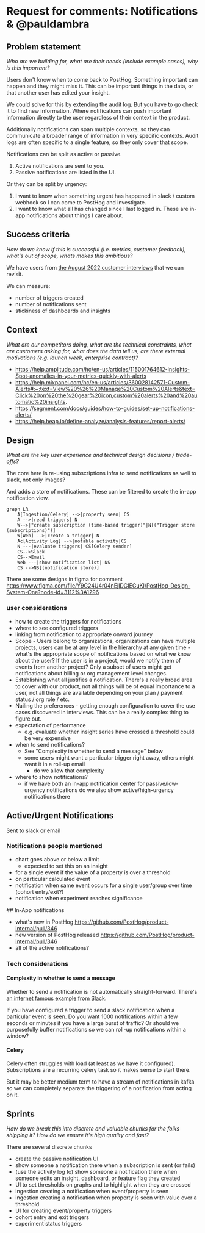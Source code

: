 # Request for comments: Notifications & @pauldambra 

## Problem statement
*Who are we building for, what are their needs (include example cases), why is this important?*

Users don't know when to come back to PostHog. Something important can happen and they might miss it. This can be important things in the data, or that another user has edited your insight.

We could solve for this by extending the audit log. But you have to go check it to find new information. Where notifications can push important information directly to the user regardless of their context in the product. 

Additionally notifications can span multiple contexts, so they can communicate a broader range of information in very specific contexts. Audit logs are often specific to a single feature, so they only cover that scope.

Notifications can be split as active or passive. 

1. Active notifications are sent to you. 
2. Passive notifications are listed in the UI.

Or they can be split by urgency:

1. I want to know when something urgent has happened in slack / custom webhook so I can come to PostHog and investigate. 
2. I want to know what all has changed since I last logged in. These are in-app notifications about things I care about.

## Success criteria
*How do we know if this is successful (i.e. metrics, customer feedback), what's out of scope, whats makes this ambitious?*

We have users from [the August 2022 customer interviews](https://github.com/PostHog/posthog/issues/11368) that we can revisit.

We can measure:

* number of triggers created
* number of notifications sent
* stickiness of dashboards and insights

## Context
*What are our competitors doing, what are the technical constraints, what are customers asking for, what does the data tell us, are there external motivations (e.g. launch week, enterprise contract)?*

* https://help.amplitude.com/hc/en-us/articles/115001764612-Insights-Spot-anomalies-in-your-metrics-quickly-with-alerts
* https://help.mixpanel.com/hc/en-us/articles/360028142571-Custom-Alerts#:~:text=View%20%26%20Manage%20Custom%20Alerts&text=Click%20on%20the%20gear%20icon,custom%20alerts%20and%20automatic%20insights.
* https://segment.com/docs/guides/how-to-guides/set-up-notifications-alerts/
* https://help.heap.io/define-analyze/analysis-features/report-alerts/


## Design 
*What are the key user experience and technical design decisions / trade-offs?*

The core here is re-using subscriptions infra to send notifications as well to slack, not only images?

And adds a store of notifications. These can be filtered to create the in-app notification view.

```mermaid
graph LR
    A[Ingestion/Celery] -->|property seen| CS
    A -->|read triggers| N
    W-->|"create subscription (time-based trigger)"|N[("Trigger store (subscriptions)")]
    W[Web] -->|create a trigger| N
    Ac[Activity Log] -->|notable activity|CS
    N ---|evaluate triggers| CS[Celery sender]
    CS-->Slack
    CS-->Email
    Web ---|show notification list| NS
    CS -->NS[(notification store)]
```

There are some designs in figma for comment https://www.figma.com/file/Y9G24U4r04nEjIDGIEGuKI/PostHog-Design-System-One?node-id=3112%3A1296

### user considerations

* how to create the triggers for notifications
* where to see configured triggers
* linking from notification to appropriate onward journey
* Scope - Users belong to organizations, organizations can have multiple projects, users can be at any level in the hierarchy at any given time - what's the appropriate scope of notifications based on what we know about the user? If the user is in a project, would we notify them of events from another project? Only a subset of users might get notifications about billing or org management level changes.
* Establishing what all justifies a notification. There's a really broad area to cover with our product, not all things will be of equal importance to a user, not all things are available depending on your plan / payment status / org role / etc.
* Nailing the preferences - getting enough configuration to cover the use cases discovered in interviews. This can be a really complex thing to figure out.
* expectation of performance
  * e.g. evaluate whether insight series have crossed a threshold could be very expensive
* when to send notifications? 
  * See "Complexity in whether to send a message" below
  * some users might want a particular trigger right away, others might want it in a roll-up email
    * do we allow that complexity
* where to show notifications?
  * if we have both an in-app notification center for passive/low-urgency notifications do we also show active/high-urgency notifications there

## Active/Urgent Notifications

Sent to slack or email

### Notifications people mentioned

* chart goes above or below a limit
    * expected to set this on an insight
* for a single event if the value of a property is over a threshold
* on particular calculated event
* notification when same event occurs for a single user/group over time (cohort entry/exit?)
* notification when experiment reaches significance

## In-App notifications

* what's new in PostHog https://github.com/PostHog/product-internal/pull/346
* new version of PostHog released https://github.com/PostHog/product-internal/pull/346
* all of the active notifications?

### Tech considerations

#### Complexity in whether to send a message

Whether to send a notification is not automatically straight-forward. There's [an internet famous example from Slack](https://d34u8crftukxnk.cloudfront.net/slackpress/prod/sites/7/0_PV_09olld6K1l8jQ.png). 

If you have configured a trigger to send a slack notification when a particular event is seen. Do you want 1000 notifications within a few seconds or minutes if you have a large burst of traffic? Or should we purposefully buffer notifications so we can roll-up notifications within a window?

#### Celery

Celery often struggles with load (at least as we have it configured). Subscriptions are a recurring celery task so it makes sense to start there.

But it may be better medium term to have a stream of notifications in kafka so we can completely separate the triggering of a notification from acting on it.

## Sprints
*How do we break this into discrete and valuable chunks for the folks shipping it? How do we ensure it's high quality and fast?*

There are several discrete chunks

* create the passive notification UI
* show someone a notification there when a subscription is sent (or fails)
* (use the activity log to) show someone a notification there when someone edits an insight, dashboard, or feature flag they created
* UI to set thresholds on graphs and to highlight when they are crossed
* ingestion creating a notification when event/property is seen
* ingestion creating a notification when property is seen with value over a threshold
* UI for creating event/property triggers
* cohort entry and exit triggers
* experiment status triggers

